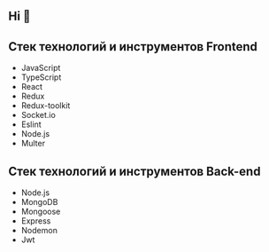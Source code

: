 ## Hi 👋

<!--
**DeniPashaev/DeniPashaev** is a ✨ _special_ ✨ repository because its `README.md` (this file) appears on your GitHub profile.

Here are some ideas to get you started:

- 🔭 I’m currently working on ...
- 🌱 I’m currently learning ...
- 👯 I’m looking to collaborate on ...
- 🤔 I’m looking for help with ...
- 💬 Ask me about ...
- 📫 How to reach me: ...
- 😄 Pronouns: ...
- ⚡ Fun fact: ...
-->

## Cтек технологий и инструментов Frontend

* JavaScript 
* TypeScript
* React 
* Redux 
* Redux-toolkit 
* Socket.io 
* Eslint 
* Node.js 
* Multer

## Cтек технологий и инструментов Back-end

* Node.js 
* MongoDB 
* Mongoose 
* Express 
* Nodemon 
* Jwt 
